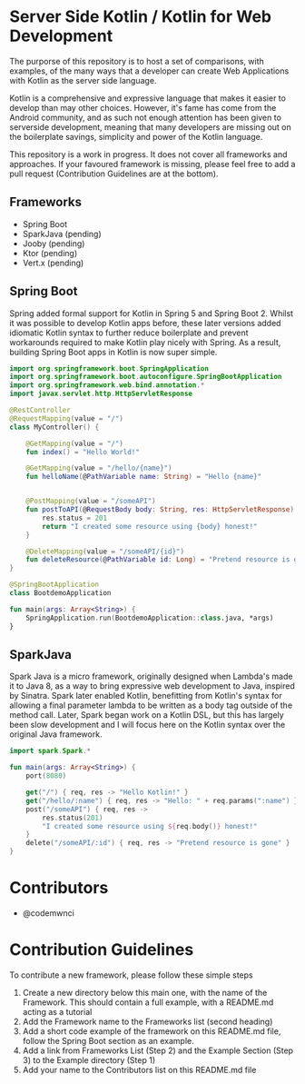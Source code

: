 # Server Side Kotlin / Kotlin for Web Development
The purporse of this repository is to host a set of comparisons, with examples, of the many ways that a developer can create Web Applications with Kotlin as the server side language. 

Kotlin is a comprehensive and expressive language that makes it easier to develop than may other choices. However, it's fame has come from the Android community, and as such not enough attention has been given to serverside development, meaning that many developers are missing out on the boilerplate savings, simplicity and power of the Kotlin language.

This repository is a work in progress. It does not cover all frameworks and approaches. If your favoured framework is missing, please feel free to add a pull request (Contribution Guidelines are at the bottom).

## Frameworks
- Spring Boot
- SparkJava (pending)
- Jooby (pending)
- Ktor (pending)
- Vert.x (pending)


## Spring Boot
Spring added formal support for Kotlin in Spring 5 and Spring Boot 2. Whilst it was possible to develop Kotlin apps before, these later versions added idiomatic Kotlin syntax to further reduce boilerplate and prevent workarounds required to make Kotlin play nicely with Spring. As a result, building Spring Boot apps in Kotlin is now super simple.


```kotlin
import org.springframework.boot.SpringApplication
import org.springframework.boot.autoconfigure.SpringBootApplication
import org.springframework.web.bind.annotation.*
import javax.servlet.http.HttpServletResponse

@RestController
@RequestMapping(value = "/")
class MyController() {

    @GetMapping(value = "/")
    fun index() = "Hello World!"

    @GetMapping(value = "/hello/{name}")
    fun helloName(@PathVariable name: String) = "Hello {name}"


    @PostMapping(value = "/someAPI")
    fun postToAPI(@RequestBody body: String, res: HttpServletResponse): String {
        res.status = 201
        return "I created some resource using {body} honest!"
    }

    @DeleteMapping(value = "/someAPI/{id}")
    fun deleteResource(@PathVariable id: Long) = "Pretend resource is gone"
}

@SpringBootApplication
class BootdemoApplication

fun main(args: Array<String>) {
    SpringApplication.run(BootdemoApplication::class.java, *args)
}
```   

## SparkJava
Spark Java is a micro framework, originally designed when Lambda's made it to Java 8, as a way to bring expressive web development to Java, inspired by Sinatra. Spark later enabled Kotlin, benefitting from Kotlin's syntax for allowing a final parameter lambda to be written as a body tag outside of the method call. Later, Spark began work on a Kotlin DSL, but this has largely been slow development and I will focus here on the Kotlin syntax over the original Java framework.

```kotlin
import spark.Spark.*

fun main(args: Array<String>) {
    port(8080)

    get("/") { req, res -> "Hello Kotlin!" }
    get("/hello/:name") { req, res -> "Hello: " + req.params(":name") }
    post("/someAPI") { req, res -> 
        res.status(201)
        "I created some resource using ${req.body()} honest!" 
    }
    delete("/someAPI/:id") { req, res -> "Pretend resource is gone" }
}
```

# Contributors
- @codemwnci


# Contribution Guidelines
To contribute a new framework, please follow these simple steps
1. Create a new directory below this main one, with the name of the Framework. This should contain a full example, with a README.md acting as a tutorial
1. Add the Framework name to the Frameworks list (second heading)
1. Add a short code example of the framework on this README.md file, follow the Spring Boot section as an example. 
1. Add a link from Frameworks List (Step 2) and the Example Section (Step 3) to the Example directory (Step 1)
1. Add your name to the Contributors list on this README.md file

